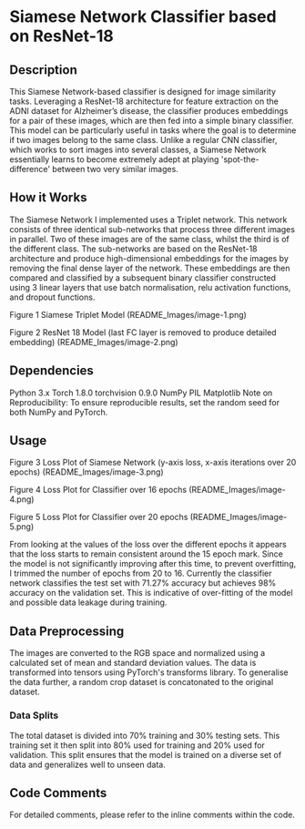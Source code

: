 # Siamese Network Classifier based on ResNet-18
## Description
This Siamese Network-based classifier is designed for image similarity tasks. Leveraging a ResNet-18 architecture for feature extraction on the ADNI dataset for Alzheimer’s disease, the classifier produces embeddings for a pair of these images, which are then fed into a simple binary classifier. This model can be particularly useful in tasks where the goal is to determine if two images belong to the same class. Unlike a regular CNN classifier, which works to sort images into several classes, a Siamese Network essentially learns to become extremely adept at playing 'spot-the-difference' between two very similar images.
## How it Works
The Siamese Network I implemented uses a Triplet network. This network consists of three identical sub-networks that process three different images in parallel. Two of these images are of the same class, whilst the third is of the different class. The sub-networks are based on the ResNet-18 architecture and produce high-dimensional embeddings for the images by removing the final dense layer of the network. These embeddings are then compared and classified by a subsequent binary classifier constructed using 3 linear layers that use batch normalisation, relu activation functions, and dropout functions.

 
Figure 1 Siamese Triplet Model
(README_Images/image-1.png)
 
Figure 2 ResNet 18 Model (last FC layer is removed to produce detailed embedding)
(README_Images/image-2.png)

## Dependencies
Python 3.x
Torch 1.8.0
torchvision 0.9.0
NumPy
PIL
Matplotlib
Note on Reproducibility: To ensure reproducible results, set the random seed for both NumPy and PyTorch.

## Usage
 
Figure 3 Loss Plot of Siamese Network (y-axis loss, x-axis iterations over 20 epochs)
(README_Images/image-3.png)
 
Figure 4 Loss Plot for Classifier over 16 epochs
(README_Images/image-4.png)
 
Figure 5 Loss Plot for Classifier over 20 epochs
(README_Images/image-5.png)

From looking at the values of the loss over the different epochs it appears that the loss starts to remain consistent around the 15 epoch mark. Since the model is not significantly improving after this time, to prevent overfitting, I trimmed the number of epochs from 20 to 16.
Currently the classifier network classifies the test set with 71.27% accuracy but achieves 98% accuracy on the validation set. This is indicative of over-fitting of the model and possible data leakage during training.

## Data Preprocessing
The images are converted to the RGB space and normalized using a calculated set of mean and standard deviation values. The data is transformed into tensors using PyTorch's transforms library. To generalise the data further, a random crop dataset is concatonated to the original dataset.

### Data Splits
The total dataset is divided into 70% training and 30% testing sets. This training set it then split into 80% used for training and 20% used for validation. This split ensures that the model is trained on a diverse set of data and generalizes well to unseen data.

## Code Comments
For detailed comments, please refer to the inline comments within the code.
